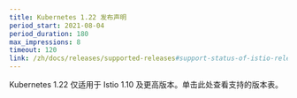 ```yaml
---
title: Kubernetes 1.22 发布声明
period_start: 2021-08-04
period_duration: 180
max_impressions: 8
timeout: 120
link: /zh/docs/releases/supported-releases#support-status-of-istio-releases
---
```

Kubernetes 1.22 仅适用于 Istio 1.10 及更高版本。单击此处查看支持的版本表。
